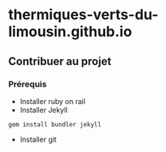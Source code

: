 # thermiques-verts-du-limousin.github.io

## Contribuer au projet
### Prérequis
* Installer ruby on rail
* Installer Jekyll

`gem install bundler jekyll`

* Installer git
